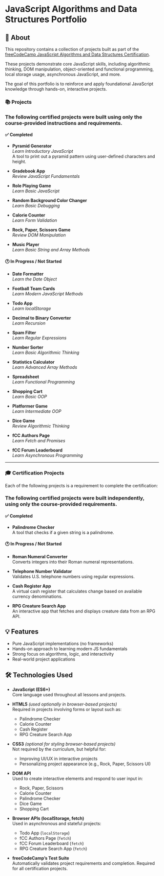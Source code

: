 # JavaScript Algorithms and Data Structures Portfolio

## 🧠 About

This repository contains a collection of projects built as part of the [freeCodeCamp JavaScript Algorithms and Data Structures Certification](https://www.freecodecamp.org/learn/javascript-algorithms-and-data-structures-v8/).

These projects demonstrate core JavaScript skills, including algorithmic thinking, DOM manipulation, object-oriented and functional programming, local storage usage, asynchronous JavaScript, and more.

The goal of this portfolio is to reinforce and apply foundational JavaScript knowledge through hands-on, interactive projects.

### 📚 Projects

### The following certified projects were built using only the course-provided instructions and requirements.

#### ✅ Completed
- **Pyramid Generator**  
  *Learn Introductory JavaScript*  
  A tool to print out a pyramid pattern using user-defined characters and height.

- **Gradebook App**  
  *Review JavaScript Fundamentals*

- **Role Playing Game**  
  *Learn Basic JavaScript*

- **Random Background Color Changer**  
  *Learn Basic Debugging*

- **Calorie Counter**  
  *Learn Form Validation*

- **Rock, Paper, Scissors Game**  
  *Review DOM Manipulation*

- **Music Player**  
  *Learn Basic String and Array Methods*

#### 🕐 In Progress / Not Started

- **Date Formatter**  
  *Learn the Date Object*

- **Football Team Cards**  
  *Learn Modern JavaScript Methods*

- **Todo App**  
  *Learn localStorage*

- **Decimal to Binary Converter**  
  *Learn Recursion*

- **Spam Filter**  
  *Learn Regular Expressions*

- **Number Sorter**  
  *Learn Basic Algorithmic Thinking*

- **Statistics Calculator**  
  *Learn Advanced Array Methods*

- **Spreadsheet**  
  *Learn Functional Programming*

- **Shopping Cart**  
  *Learn Basic OOP*

- **Platformer Game**  
  *Learn Intermediate OOP*

- **Dice Game**  
  *Review Algorithmic Thinking*

- **fCC Authors Page**  
  *Learn Fetch and Promises*

- **fCC Forum Leaderboard**  
  *Learn Asynchronous Programming*

---

### 🎓 Certification Projects

Each of the following projects is a requirement to complete the certification:

### The following certified projects were built independently, using only the course-provided requirements.

#### ✅ Completed

- **Palindrome Checker**  
  A tool that checks if a given string is a palindrome.

#### 🕐 In Progress / Not Started

- **Roman Numeral Converter**  
  Converts integers into their Roman numeral representations.

- **Telephone Number Validator**  
  Validates U.S. telephone numbers using regular expressions.

- **Cash Register App**  
  A virtual cash register that calculates change based on available currency denominations.

- **RPG Creature Search App**  
  An interactive app that fetches and displays creature data from an RPG API.


## 💡 Features

- Pure JavaScript implementations (no frameworks)
- Hands-on approach to learning modern JS fundamentals
- Strong focus on algorithms, logic, and interactivity
- Real-world project applications

## 🛠 Technologies Used

- **JavaScript (ES6+)**  
  Core language used throughout all lessons and projects.

- **HTML5** *(used optionally in browser-based projects)*  
  Required in projects involving forms or layout such as:
    - Palindrome Checker
    - Calorie Counter
    - Cash Register
    - RPG Creature Search App

- **CSS3** *(optional for styling browser-based projects)*  
  Not required by the curriculum, but helpful for:
    - Improving UI/UX in interactive projects
    - Personalizing project appearance (e.g., Rock, Paper, Scissors UI)

- **DOM API**  
  Used to create interactive elements and respond to user input in:
    - Rock, Paper, Scissors
    - Calorie Counter
    - Palindrome Checker
    - Dice Game
    - Shopping Cart

- **Browser APIs (localStorage, fetch)**  
  Used in asynchronous and stateful projects:
    - Todo App (`localStorage`)
    - fCC Authors Page (`fetch`)
    - fCC Forum Leaderboard (`fetch`)
    - RPG Creature Search App (`fetch`)

- **freeCodeCamp’s Test Suite**  
  Automatically validates project requirements and completion. Required for all certification projects.

